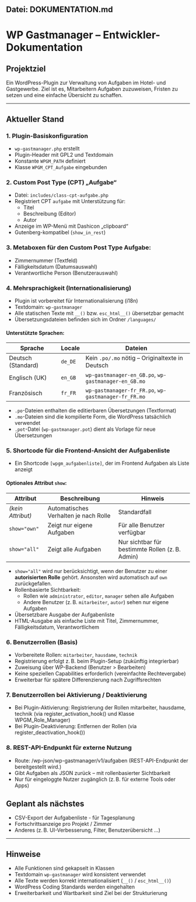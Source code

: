 ## Datei: DOKUMENTATION.md

# WP Gastmanager – Entwickler-Dokumentation

## Projektziel

Ein WordPress-Plugin zur Verwaltung von Aufgaben im Hotel- und Gastgewerbe.
Ziel ist es, Mitarbeitern Aufgaben zuzuweisen, Fristen zu setzen und eine einfache Übersicht zu schaffen.

---

## Aktueller Stand

### 1. Plugin-Basiskonfiguration
- `wp-gastmanager.php` erstellt
- Plugin-Header mit GPL2 und Textdomain
- Konstante `WPGM_PATH` definiert
- Klasse `WPGM_CPT_Aufgabe` eingebunden

### 2. Custom Post Type (CPT) „Aufgabe“
- Datei: `includes/class-cpt-aufgabe.php`
- Registriert CPT `aufgabe` mit Unterstützung für:
  - Titel
  - Beschreibung (Editor)
  - Autor
- Anzeige im WP-Menü mit Dashicon „clipboard“
- Gutenberg-kompatibel (`show_in_rest`)

### 3. Metaboxen für den Custom Post Type Aufgabe:
- Zimmernummer (Textfeld)
- Fälligkeitsdatum (Datumsauswahl)
- Verantwortliche Person (Benutzerauswahl)

### 4. Mehrsprachigkeit (Internationalisierung)

- Plugin ist vorbereitet für Internationalisierung (i18n)
- Textdomain: `wp-gastmanager`
- Alle statischen Texte mit `__()` bzw. `esc_html__()` übersetzbar gemacht
- Übersetzungsdateien befinden sich im Ordner `/languages/`

#### Unterstützte Sprachen:

| Sprache            | Locale   | Dateien                                 |
|--------------------|----------|------------------------------------------|
| Deutsch (Standard) | `de_DE`  | Kein `.po/.mo` nötig – Originaltexte in Deutsch |
| Englisch (UK)      | `en_GB`  | `wp-gastmanager-en_GB.po`, `wp-gastmanager-en_GB.mo` |
| Französisch        | `fr_FR`  | `wp-gastmanager-fr_FR.po`, `wp-gastmanager-fr_FR.mo` |

- `.po`-Dateien enthalten die editierbaren Übersetzungen (Textformat)
- `.mo`-Dateien sind die kompilierte Form, die WordPress tatsächlich verwendet
- `.pot`-Datei (`wp-gastmanager.pot`) dient als Vorlage für neue Übersetzungen

### 5. Shortcode für die Frontend-Ansicht der Aufgabenliste

- Ein Shortcode `[wpgm_aufgabenliste]`, der im Frontend Aufgaben als Liste anzeigt
#### Optionales Attribut `show`:
| Attribut         | Beschreibung                           | Hinweis                                         |
|------------------|----------------------------------------|-------------------------------------------------|
| *(kein Attribut)*| Automatisches Verhalten je nach Rolle  | Standardfall                                    |
| `show="own"`     | Zeigt nur eigene Aufgaben              | Für alle Benutzer verfügbar                     |
| `show="all"`     | Zeigt alle Aufgaben                    | Nur sichtbar für bestimmte Rollen (z. B. Admin) |

- `show="all"` wird nur berücksichtigt, wenn der Benutzer zu einer **autorisierten Rolle** gehört. Ansonsten wird automatisch auf `own` zurückgefallen.
- Rollenbasierte Sichtbarkeit:
  - Rollen wie `administrator`, `editor`, `manager` sehen alle Aufgaben
  - Andere Benutzer (z. B. `mitarbeiter`, `autor`) sehen nur eigene Aufgaben
- Übersetzbare Ausgabe der Aufgabenliste
- HTML-Ausgabe als einfache Liste mit Titel, Zimmernummer, Fälligkeitsdatum, Verantwortlichem

### 6. Benutzerrollen (Basis)

- Vorbereitete Rollen: `mitarbeiter`, `hausdame`, `technik`
- Registrierung erfolgt z. B. beim Plugin-Setup (zukünftig integrierbar)
- Zuweisung über WP-Backend (Benutzer > Bearbeiten)
- Keine speziellen Capabilities erforderlich (vereinfachte Rechtevergabe)
- Erweiterbar für spätere Differenzierung nach Zugriffsrechten

### 7. Benutzerrollen bei Aktivierung / Deaktivierung

- Bei Plugin-Aktivierung: Registrierung der Rollen mitarbeiter, hausdame, technik
  (via register_activation_hook() und Klasse WPGM_Role_Manager)
- Bei Plugin-Deaktivierung: Entfernen der Rollen
  (via register_deactivation_hook())

### 8. REST-API-Endpunkt für externe Nutzung

- Route: /wp-json/wp-gastmanager/v1/aufgaben (REST-API-Endpunkt der bereitgestellt wird.)
- Gibt Aufgaben als JSON zurück – mit rollenbasierter Sichtbarkeit
- Nur für eingeloggte Nutzer zugänglich (z. B. für externe Tools oder Apps)

## Geplant als nächstes

- CSV-Export der Aufgabenliste - für Tagesplanung
- Fortschrittsanzeige pro Projekt / Zimmer
- Anderes (z. B. UI-Verbesserung, Filter, Benutzerübersicht …)

---

## Hinweise

- Alle Funktionen sind gekapselt in Klassen
- Textdomain `wp-gastmanager` wird konsistent verwendet
- Alle Texte werden korrekt internationalisiert (`__()` / `esc_html__()`)
- WordPress Coding Standards werden eingehalten
- Erweiterbarkeit und Wartbarkeit sind Ziel bei der Strukturierung